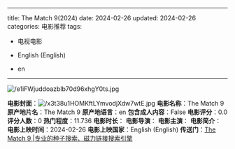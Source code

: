 
---
title: The Match 9(2024)
date: 2024-02-26
updated: 2024-02-26
categories: 电影推荐
tags:

- 电视电影

- English (English)
- en
---

<img src="https://image.tmdb.org/t/p/original/e1iFWjuddoazblb70d96xhgY0ts.jpg" alt="/e1iFWjuddoazblb70d96xhgY0ts.jpg" title="/e1iFWjuddoazblb70d96xhgY0ts.jpg">

**电影封面**：<img src="https://image.tmdb.org/t/p/w200/x3t38u1HOMKftLYmvodjXdw7wtE.jpg" alt="/x3t38u1HOMKftLYmvodjXdw7wtE.jpg" title="/x3t38u1HOMKftLYmvodjXdw7wtE.jpg">
**电影名称**：The Match 9
**原产地片名**：The Match 9
**原产地语言**：en
**包含成人内容**：False
**电影评分**：0.0
**评分人数**：0
**热门程度**：11.736
**电影时长**：
**电影导演**：
**电影主演**：
**电影简介**：
**电影上映时间**：2024-02-26
**电影上映国家**：English (English)
**传送门**：[The Match 9 |专业的种子搜索、磁力链接搜索引擎](https://movie.amd794.com:2083/?search=The%20Match%209&ordering=&mode=match_phrase&page_size=10&page=1)

